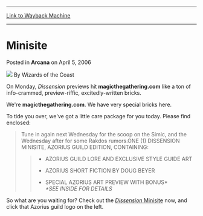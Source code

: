 
---
[Link to Wayback Machine](https://web.archive.org/web/20211207034001/https://magic.wizards.com/en/articles/archive/arcana/minisite-2006-04-05)

[_metadata_:author]:- "Wizards of the Coast"
[_metadata_:description]:- "On Monday, Dissension previews hit magicthegathering.com like a ton of info-crammed, preview-riffic, excitedly-written bricks. We're magicthegathering.com. We have very special bricks here. To tide you over, we've got a little care package for you today."
[_metadata_:generator]:- "Drupal 7 (http://drupal.org)"
[_metadata_:node]:- "702921"
[_metadata_:publish_date]:- "2006-04-05"
[_metadata_:source]:- "div-main-content"
[_metadata_:title]:- "Minisite"
[_metadata_:wayback_capture_timestamp]:- "2021-12-07 03:40:01"
[_metadata_:wayback_raw_url]:- "https://web.archive.org/web/20211207034001id_/https://magic.wizards.com/en/articles/archive/arcana/minisite-2006-04-05"
[_metadata_:wayback_url]:- "https://magic.wizards.com/en/articles/archive/arcana/minisite-2006-04-05"
---


 Minisite
=========



 Posted in **Arcana**
 on April 5, 2006 






![](https://media.magic.wizards.com/styles/auth_small/public/images/person/wizards_author.jpg)
By Wizards of the Coast












On Monday, *Dissension* previews hit **magicthegathering.com** like a ton of info-crammed, preview-riffic, excitedly-written bricks.


We're **magicthegathering.com**. We have very special bricks here.


To tide you over, we've got a little care package for you today. Please find enclosed:



> 
> 
> Tune in again next Wednesday for the scoop on the Simic, and the Wednesday after for some Rakdos rumors.ONE (1) DISSENSION MINISITE, AZORIUS GUILD EDITION, CONTAINING:
> 
> 
> 
> > 
> > - AZORIUS GUILD LORE AND EXCLUSIVE STYLE GUIDE ART  
> > 
> > - AZORIUS SHORT FICTION BY DOUG BEYER  
> > 
> > - SPECIAL AZORIUS ART PREVIEW WITH BONUS\*  
> > *\*SEE INSIDE FOR DETAILS*
> > 
> > 
> > 
> 
> 
> 


So what are you waiting for? Check out the [*Dissension* Minisite](http://archive.wizards.com/Magic/Magazine/Article.aspx?x=magic/dissension/home) now, and click that Azorius guild logo on the left.








